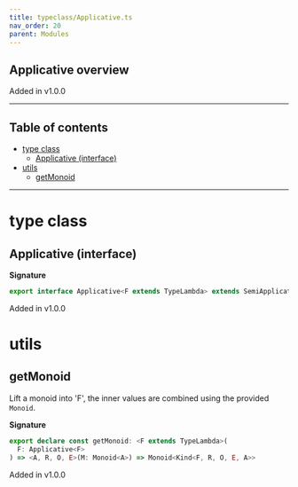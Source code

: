 ```yaml
---
title: typeclass/Applicative.ts
nav_order: 20
parent: Modules
---
```


## Applicative overview

Added in v1.0.0

---

<h2 class="text-delta">Table of contents</h2>

- [type class](#type-class)
  - [Applicative (interface)](#applicative-interface)
- [utils](#utils)
  - [getMonoid](#getmonoid)

---

# type class

## Applicative (interface)

**Signature**

```ts
export interface Applicative<F extends TypeLambda> extends SemiApplicative<F>, Product<F> {}
```

Added in v1.0.0

# utils

## getMonoid

Lift a monoid into 'F', the inner values are combined using the provided `Monoid`.

**Signature**

```ts
export declare const getMonoid: <F extends TypeLambda>(
  F: Applicative<F>
) => <A, R, O, E>(M: Monoid<A>) => Monoid<Kind<F, R, O, E, A>>
```

Added in v1.0.0
